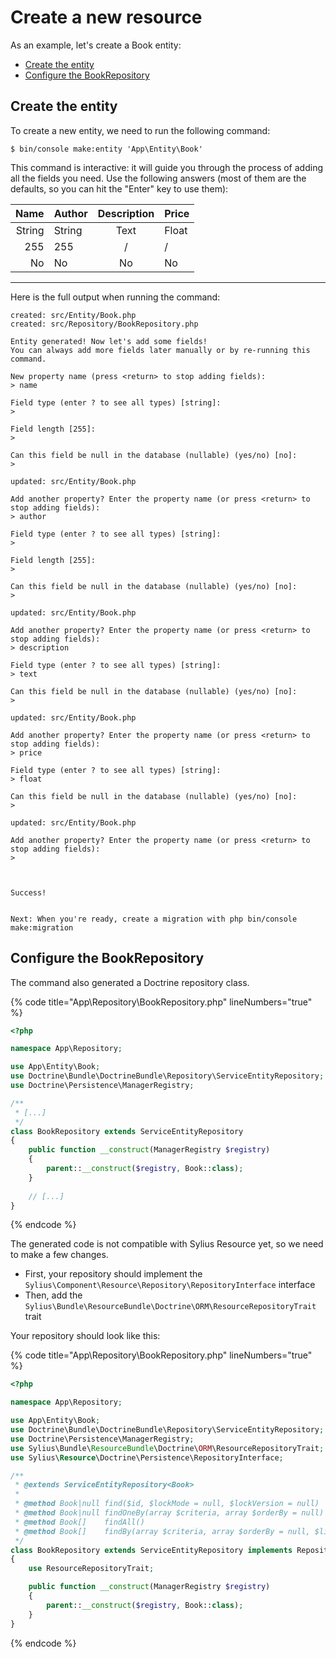 # Create a new resource

As an example, let's create a Book entity:

<!-- TOC -->
* [Create the entity](#create-the-entity)
* [Configure the BookRepository](#configure-the-bookrepository)
<!-- TOC -->

## Create the entity

To create a new entity, we need to run the following command:

```shell
$ bin/console make:entity 'App\Entity\Book'
```

This command is interactive: it will guide you through the process of adding all the fields you need.
Use the following answers (most of them are the defaults, so you can hit the "Enter" key to use them):

|   Name | Author | Description | Price |
|-------:|--------|:-----------:|:------|
| String | String |    Text     | Float |
|    255 | 255    |      /      |  /    |
|     No | No     |     No      | No    |

****

Here is the full output when running the command:

```
created: src/Entity/Book.php
created: src/Repository/BookRepository.php

Entity generated! Now let's add some fields!
You can always add more fields later manually or by re-running this command.

New property name (press <return> to stop adding fields):
> name

Field type (enter ? to see all types) [string]:
> 

Field length [255]:
>

Can this field be null in the database (nullable) (yes/no) [no]:
> 

updated: src/Entity/Book.php

Add another property? Enter the property name (or press <return> to stop adding fields):
> author

Field type (enter ? to see all types) [string]:
> 

Field length [255]:
>

Can this field be null in the database (nullable) (yes/no) [no]:
> 

updated: src/Entity/Book.php

Add another property? Enter the property name (or press <return> to stop adding fields):
> description

Field type (enter ? to see all types) [string]:
> text

Can this field be null in the database (nullable) (yes/no) [no]:
> 

updated: src/Entity/Book.php

Add another property? Enter the property name (or press <return> to stop adding fields):
> price

Field type (enter ? to see all types) [string]:
> float

Can this field be null in the database (nullable) (yes/no) [no]:
> 

updated: src/Entity/Book.php

Add another property? Enter the property name (or press <return> to stop adding fields):
> 


       
Success! 
       

Next: When you're ready, create a migration with php bin/console make:migration

```

## Configure the BookRepository

The command also generated a Doctrine repository class.

{% code title="App\Repository\BookRepository.php" lineNumbers="true" %}
```php
<?php

namespace App\Repository;

use App\Entity\Book;
use Doctrine\Bundle\DoctrineBundle\Repository\ServiceEntityRepository;
use Doctrine\Persistence\ManagerRegistry;

/**
 * [...]
 */
class BookRepository extends ServiceEntityRepository
{
    public function __construct(ManagerRegistry $registry)
    {
        parent::__construct($registry, Book::class);
    }
    
    // [...]
}
```
{% endcode %}

The generated code is not compatible with Sylius Resource yet, so we need to make a few changes.

* First, your repository should implement the `Sylius\Component\Resource\Repository\RepositoryInterface` interface
* Then, add the `Sylius\Bundle\ResourceBundle\Doctrine\ORM\ResourceRepositoryTrait` trait

Your repository should look like this:

{% code title="App\Repository\BookRepository.php" lineNumbers="true" %}
```php
<?php

namespace App\Repository;

use App\Entity\Book;
use Doctrine\Bundle\DoctrineBundle\Repository\ServiceEntityRepository;
use Doctrine\Persistence\ManagerRegistry;
use Sylius\Bundle\ResourceBundle\Doctrine\ORM\ResourceRepositoryTrait;
use Sylius\Resource\Doctrine\Persistence\RepositoryInterface;

/**
 * @extends ServiceEntityRepository<Book>
 *
 * @method Book|null find($id, $lockMode = null, $lockVersion = null)
 * @method Book|null findOneBy(array $criteria, array $orderBy = null)
 * @method Book[]    findAll()
 * @method Book[]    findBy(array $criteria, array $orderBy = null, $limit = null, $offset = null)
 */
class BookRepository extends ServiceEntityRepository implements RepositoryInterface
{
    use ResourceRepositoryTrait;

    public function __construct(ManagerRegistry $registry)
    {
        parent::__construct($registry, Book::class);
    }
}
```
{% endcode %}
